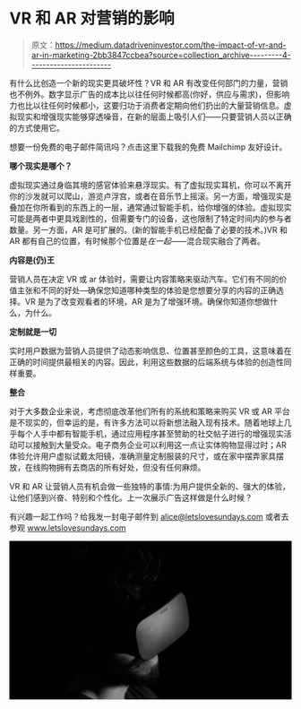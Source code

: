 # VR 和 AR 对营销的影响

> 原文：<https://medium.datadriveninvestor.com/the-impact-of-vr-and-ar-in-marketing-2bb3847ccbea?source=collection_archive---------4----------------------->

有什么比创造一个新的现实更具破坏性？VR 和 AR 有改变任何部门的力量，营销也不例外。数字显示广告的成本比以往任何时候都高(你好，供应与需求)，但影响力也比以往任何时候都小，这要归功于消费者定期向他们扔出的大量营销信息。虚拟现实和增强现实能够穿透噪音，在新的层面上吸引人们——只要营销人员以正确的方式使用它。

想要一份免费的电子邮件简讯吗？点击这里下载我的免费 Mailchimp 友好设计。

**哪个现实是哪个？**

虚拟现实通过身临其境的感官体验来悬浮现实。有了虚拟现实耳机，你可以不离开你的沙发就可以爬山，游览卢浮宫，或者在音乐节上摇滚。另一方面，增强现实是叠加在你所看到的东西上的一层，通常通过智能手机，给你增强的体验。虚拟现实可能是两者中更具戏剧性的，但需要专门的设备，这也限制了特定时间内的参与者数量。另一方面，AR 是可扩展的。(新的智能手机已经配备了必要的技术。)VR 和 AR 都有自己的位置，有时候那个位置是*在一起*——混合现实融合了两者。

**内容是(仍)王**

营销人员在决定 VR 或 ar 体验时，需要让内容策略来驱动汽车。它们有不同的价值主张和不同的好处—确保您知道哪种类型的体验是您想要分享的内容的正确选择。VR 是为了改变观看者的环境，AR 是为了增强环境。确保你知道你想做什么，为什么。

**定制就是一切**

实时用户数据为营销人员提供了动态影响信息、位置甚至颜色的工具，这意味着在正确的时间提供最相关的内容。因此，利用这些数据的后端系统与体验的创造性同样重要。

**整合**

对于大多数企业来说，考虑彻底改革他们所有的系统和策略来购买 VR 或 AR 平台是不现实的，但幸运的是，有许多方法可以将新想法融入现有技术。随着地球上几乎每个人手中都有智能手机，通过应用程序甚至赞助的社交帖子进行的增强现实活动可以接触到大量受众。电子商务企业可以利用这一点让实体购物显得过时；AR 体验允许用户虚拟试戴太阳镜，准确测量定制服装的尺寸，或在家中摆弄家具摆放，在线购物拥有去商店的所有好处，但没有任何麻烦。

VR 和 AR 让营销人员有机会做一些独特的事情:为用户提供全新的、强大的体验，让他们感到兴奋、特别和个性化。上一次展示广告这样做是什么时候？

有兴趣一起工作吗？给我发一封电子邮件到 alice@letslovesundays.com 或者去参观 www.letslovesundays.com

![](img/e6bb3cea5264a6defcdff1b9c9a9da40.png)